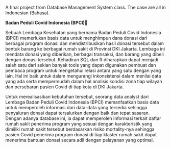 A final project from Database Management System class. The case are all in Indonesian (Bahasa).

**Badan Peduli Covid Indonesia (BPCI)🦠**

Sebuah Lembaga Kesehatan yang bernama Badan Peduli Covid Indonesia (BPCI) memerlukan basis data untuk menghimpun dana donasi dari berbagai program donasi dan mendistribusikan hasil donasi tersebut dalam bentuk barang ke berbagai rumah sakit di Provinsi DKI Jakarta. Lembaga ini mendata donasi yang diberikan, berbagai transaksi, dan barang yang dibeli dengan donasi tersebut. Kehadiran SQL dan R diharapkan dapat menjadi salah satu dari sekian banyak tools yang dapat digunakan pembuat dan pembaca program untuk mengetahui relasi antara yang satu dengan yang lain. Hal ini baik untuk dalam mengurangi inkonsistensi dalam menilai data yang ada serta mempermudah dalam hal analisis kondisi zona tiap wilayah dan persebaran pasien Covid di tiap kota di DKI Jakarta.

Untuk merealisasikan kebutuhan tersebut, seorang data analyst dari Lembaga Badan Peduli Covid Indonesia (BPCI) memanfaatkan basis data untuk memperoleh informasi dari data-data yang tersedia sehingga penyaluran donasi dapat tersalurkan dengan baik dan tepat sasaran. Dengan adanya database ini, ia dapat memperoleh informasi terkait daftar rumah sakit penerima program yang sesuai dengan karakteristik yang dimiliki rumah sakit tersebut berdasarkan risiko mortality-nya sehingga pasien Covid penerima program donasi di tiap klaster rumah sakit dapat menerima bantuan donasi secara adil dengan pelayanan yang optimal.
